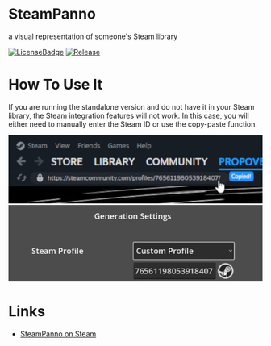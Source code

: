 # SteamPanno

a visual representation of someone's Steam library

[![LicenseBadge](https://img.shields.io/github/license/kirnosenko/SteamPanno.svg)](https://raw.githubusercontent.com/kirnosenko/SteamPanno/master/LICENSE)
[![Release](https://img.shields.io/github/v/release/kirnosenko/SteamPanno)](https://github.com/kirnosenko/SteamPanno/releases/latest)

# How To Use It

If you are running the standalone version and do not have it in your Steam library, the Steam integration features will not work.
In this case, you will either need to manually enter the Steam ID or use the copy-paste function.

![Copy](/doc/copy.png)
![Paste](/doc/paste.png)

# Links

 * [SteamPanno on Steam](https://store.steampowered.com/app/4026140/SteamPanno/)
